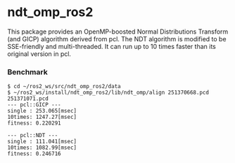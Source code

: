 # ndt_omp_ros2
This package provides an OpenMP-boosted Normal Distributions Transform (and GICP) algorithm derived from pcl. The NDT algorithm is modified to be SSE-friendly and multi-threaded. It can run up to 10 times faster than its original version in pcl.

### Benchmark
```
$ cd ~/ros2_ws/src/ndt_omp_ros2/data
$ ~/ros2_ws/install/ndt_omp_ros2/lib/ndt_omp/align 251370668.pcd 251371071.pcd
--- pcl::GICP ---
single : 253.065[msec]
10times: 1247.27[msec]
fitness: 0.220291

--- pcl::NDT ---
single : 111.041[msec]
10times: 1082.99[msec]
fitness: 0.246716
